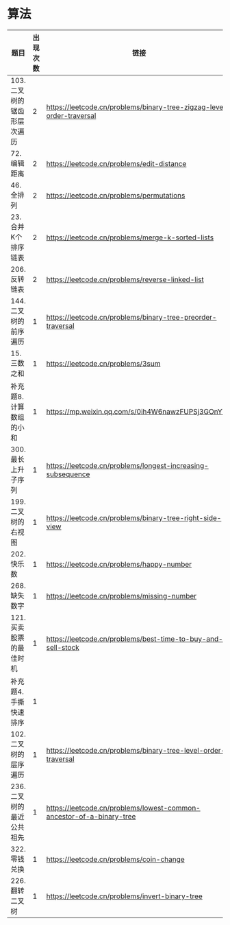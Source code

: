 # 算法

|题目|出现次数|链接|
|-|-|-|
|103. 二叉树的锯齿形层次遍历|2|https://leetcode.cn/problems/binary-tree-zigzag-level-order-traversal|
|72. 编辑距离|2|https://leetcode.cn/problems/edit-distance|
|46. 全排列|2|https://leetcode.cn/problems/permutations|
|23. 合并K个排序链表|2|https://leetcode.cn/problems/merge-k-sorted-lists|
|206. 反转链表|2|https://leetcode.cn/problems/reverse-linked-list|
|144. 二叉树的前序遍历|1|https://leetcode.cn/problems/binary-tree-preorder-traversal|
|15. 三数之和|1|https://leetcode.cn/problems/3sum|
|补充题8. 计算数组的小和|1|https://mp.weixin.qq.com/s/0ih4W6nawzFUPSj3GOnYTQ|
|300. 最长上升子序列|1|https://leetcode.cn/problems/longest-increasing-subsequence|
|199. 二叉树的右视图|1|https://leetcode.cn/problems/binary-tree-right-side-view|
|202. 快乐数|1|https://leetcode.cn/problems/happy-number|
|268. 缺失数字|1|https://leetcode.cn/problems/missing-number|
|121. 买卖股票的最佳时机|1|https://leetcode.cn/problems/best-time-to-buy-and-sell-stock|
|补充题4. 手撕快速排序|1||
|102. 二叉树的层序遍历|1|https://leetcode.cn/problems/binary-tree-level-order-traversal|
|236. 二叉树的最近公共祖先|1|https://leetcode.cn/problems/lowest-common-ancestor-of-a-binary-tree|
|322. 零钱兑换|1|https://leetcode.cn/problems/coin-change|
|226. 翻转二叉树|1|https://leetcode.cn/problems/invert-binary-tree|